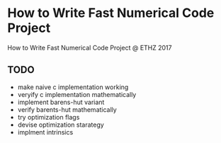 # How to Write Fast Numerical Code Project
How to Write Fast Numerical Code Project @ ETHZ 2017


## TODO

- make naive c implementation working
- veryify c implementation mathematically
- implement barens-hut variant
- verify barents-hut mathematically
- try optimization flags
- devise optimization starategy
- implment intrinsics